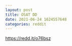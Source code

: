 ```yaml
--- 
layout: post 
title: OSAT DD 
date: 2021-06-24 1624557648 
categories: reddit 
--- 
```

https://redd.it/o76bsz